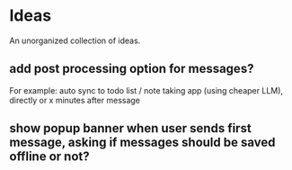 # Ideas

An unorganized collection of ideas.


## add post processing option for messages?

For example: auto sync to todo list / note taking app (using cheaper LLM), directly or x minutes after message

## show popup banner when user sends first message, asking if messages should be saved offline or not?